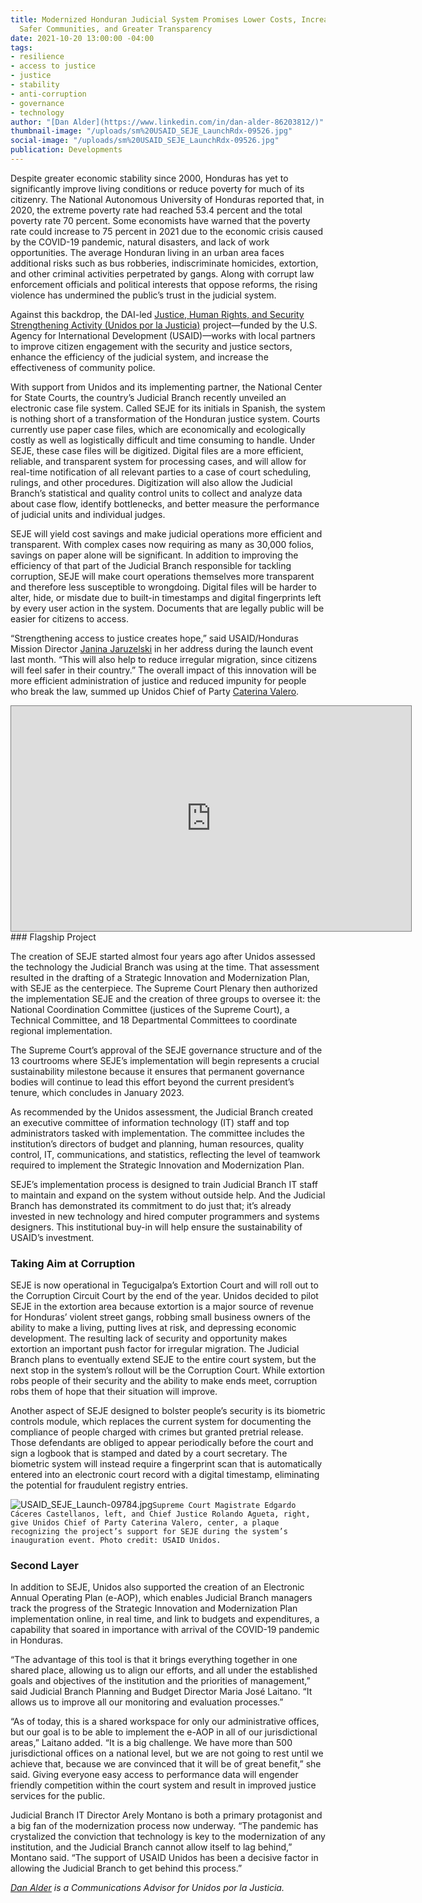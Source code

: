 ```yaml
---
title: Modernized Honduran Judicial System Promises Lower Costs, Increased Efficiency,
  Safer Communities, and Greater Transparency
date: 2021-10-20 13:00:00 -04:00
tags:
- resilience
- access to justice
- justice
- stability
- anti-corruption
- governance
- technology
author: "[Dan Alder](https://www.linkedin.com/in/dan-alder-86203812/)"
thumbnail-image: "/uploads/sm%20USAID_SEJE_LaunchRdx-09526.jpg"
social-image: "/uploads/sm%20USAID_SEJE_LaunchRdx-09526.jpg"
publication: Developments
---
```


Despite greater economic stability since 2000, Honduras has yet to significantly improve living conditions or reduce poverty for much of its citizenry. The National Autonomous University of Honduras reported that, in 2020, the extreme poverty rate had reached 53.4 percent and the total poverty rate 70 percent. Some economists have warned that the poverty rate could increase to 75 percent in 2021 due to the economic crisis caused by the COVID-19 pandemic, natural disasters, and lack of work opportunities. The average Honduran living in an urban area faces additional risks such as bus robberies, indiscriminate homicides, extortion, and other criminal activities perpetrated by gangs. Along with corrupt law enforcement officials and political interests that oppose reforms, the rising violence has undermined the public’s trust in the judicial system.

Against this backdrop, the DAI-led [Justice, Human Rights, and Security Strengthening Activity (Unidos por la Justicia)](https://www.dai.com/our-work/projects/honduras-united-for-justice) project—funded by the U.S. Agency for International Development (USAID)—works with local partners to improve citizen engagement with the security and justice sectors, enhance the efficiency of the judicial system, and increase the effectiveness of community police.

With support from Unidos and its implementing partner, the National Center for State Courts, the country’s Judicial Branch recently unveiled an electronic case file system. Called SEJE for its initials in Spanish, the system is nothing short of a transformation of the Honduran justice system. Courts currently use paper case files, which are economically and ecologically costly as well as logistically difficult and time consuming to handle. Under SEJE, these case files will be digitized. Digital files are a more efficient, reliable, and transparent system for processing cases, and will allow for real-time notification of all relevant parties to a case of court scheduling, rulings, and other procedures. Digitization will also allow the Judicial Branch’s statistical and quality control units to collect and analyze data about case flow, identify bottlenecks, and better measure the performance of judicial units and individual judges. 







SEJE will yield cost savings and make judicial operations more efficient and transparent. With complex cases now requiring as many as 30,000 folios, savings on paper alone will be significant. In addition to improving the efficiency of that part of the Judicial Branch responsible for tackling corruption, SEJE will make court operations themselves more transparent and therefore less susceptible to wrongdoing. Digital files will be harder to alter, hide, or misdate due to built-in timestamps and digital fingerprints left by every user action in the system. Documents that are legally public will be easier for citizens to access. 

“Strengthening access to justice creates hope,” said USAID/Honduras Mission Director [Janina Jaruzelski](https://www.usaid.gov/who-we-are/organization/janina-jaruzelski) in her address during the launch event last month. “This will also help to reduce irregular migration, since citizens will feel safer in their country.” The overall impact of this innovation will be more efficient administration of justice and reduced impunity for people who break the law, summed up Unidos Chief of Party [Caterina Valero](https://www.dai.com/who-we-are/our-team/caterina-valero). 

<iframe class="video" style="border: 1px solid gray;" src="https://player.vimeo.com/video/626774963?h=8300e0b201" width="640" height="360" frameborder="0" allow="autoplay; fullscreen; picture-in-picture" allowfullscreen></iframe>
### Flagship Project

The creation of SEJE started almost four years ago after Unidos assessed the technology the Judicial Branch was using at the time. That assessment resulted in the drafting of a Strategic Innovation and Modernization Plan, with SEJE as the centerpiece. The Supreme Court Plenary then authorized the implementation SEJE and the creation of three groups to oversee it: the National Coordination Committee (justices of the Supreme Court), a Technical Committee, and 18 Departmental Committees to coordinate regional implementation. 

The Supreme Court’s approval of the SEJE governance structure and of the 13 courtrooms where SEJE’s implementation will begin represents a crucial sustainability milestone because it ensures that permanent governance bodies will continue to lead this effort beyond the current president’s tenure, which concludes in January 2023.

As recommended by the Unidos assessment, the Judicial Branch created an executive committee of information technology (IT) staff and top administrators tasked with implementation. The committee includes the institution’s directors of budget and planning, human resources, quality control, IT, communications, and statistics, reflecting the level of teamwork required to implement the Strategic Innovation and Modernization Plan. 

SEJE’s implementation process is designed to train Judicial Branch IT staff to maintain and expand on the system without outside help. And the Judicial Branch has demonstrated its commitment to do just that; it’s already invested in new technology and hired computer programmers and systems designers. This institutional buy-in will help ensure the sustainability of USAID’s investment.

### Taking Aim at Corruption

SEJE is now operational in Tegucigalpa’s Extortion Court and will roll out to the Corruption Circuit Court by the end of the year. Unidos decided to pilot SEJE in the extortion area because extortion is a major source of revenue for Honduras’ violent street gangs, robbing small business owners of the ability to make a living, putting lives at risk, and depressing economic development. The resulting lack of security and opportunity makes extortion an important push factor for irregular migration. The Judicial Branch plans to eventually extend SEJE to the entire court system, but the next stop in the system’s rollout will be the Corruption Court. While extortion robs people of their security and the ability to make ends meet, corruption robs them of hope that their situation will improve. 

Another aspect of SEJE designed to bolster people’s security is its biometric controls module, which replaces the current system for documenting the compliance of people charged with crimes but granted pretrial release. Those defendants are obliged to appear periodically before the court and sign a logbook that is stamped and dated by a court secretary. The biometric system will instead require a fingerprint scan that is automatically entered into an electronic court record with a digital timestamp, eliminating the potential for fraudulent registry entries.

![USAID_SEJE_Launch-09784.jpg](/uploads/USAID_SEJE_Launch-09784.jpg)`Supreme Court Magistrate Edgardo Cáceres Castellanos, left, and Chief Justice Rolando Agueta, right, give Unidos Chief of Party Caterina Valero, center, a plaque recognizing the project’s support for SEJE during the system’s inauguration event. Photo credit: USAID Unidos.`

### Second Layer

In addition to SEJE, Unidos also supported the creation of an Electronic Annual Operating Plan (e-AOP), which enables Judicial Branch managers track the progress of the Strategic Innovation and Modernization Plan implementation online, in real time, and link to budgets and expenditures, a capability that soared in importance with arrival of the COVID-19 pandemic in Honduras.   

“The advantage of this tool is that it brings everything together in one shared place, allowing us to align our efforts, and all under the established goals and objectives of the institution and the priorities of management,” said Judicial Branch Planning and Budget Director Maria José Laitano. “It allows us to improve all our monitoring and evaluation processes.” 

“As of today, this is a shared workspace for only our administrative offices, but our goal is to be able to implement the e-AOP in all of our jurisdictional areas,” Laitano added. “It is a big challenge. We have more than 500 jurisdictional offices on a national level, but we are not going to rest until we achieve that, because we are convinced that it will be of great benefit,” she said. Giving everyone easy access to performance data will engender friendly competition within the court system and result in improved justice services for the public.

Judicial Branch IT Director Arely Montano is both a primary protagonist and a big fan of the modernization process now underway. “The pandemic has crystalized the conviction that technology is key to the modernization of any institution, and the Judicial Branch cannot allow itself to lag behind,” Montano said. “The support of USAID Unidos has been a decisive factor in allowing the Judicial Branch to get behind this process.”

*[Dan Alder](https://www.linkedin.com/in/dan-alder-86203812/) is a Communications Advisor for Unidos por la Justicia.*